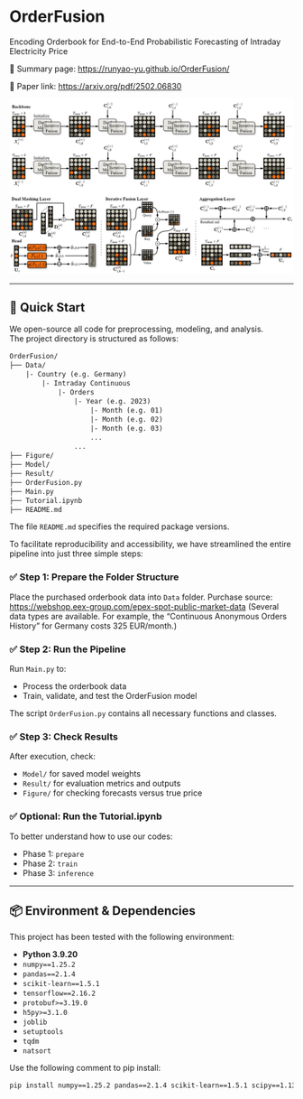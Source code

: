 # OrderFusion
Encoding Orderbook for End-to-End Probabilistic Forecasting of Intraday Electricity Price

🦊 Summary page: https://runyao-yu.github.io/OrderFusion/

🌋 Paper link: https://arxiv.org/pdf/2502.06830

![Description of Image](Figure/model_structure.PNG)


---


## 🚀 Quick Start

We open-source all code for preprocessing, modeling, and analysis.  
The project directory is structured as follows:

    OrderFusion/
    ├── Data/
        |- Country (e.g. Germany)
            |- Intraday Continuous
                |- Orders
                    |- Year (e.g. 2023)
                        |- Month (e.g. 01)
                        |- Month (e.g. 02)
                        |- Month (e.g. 03)
                        ...
                    ...
    ├── Figure/
    ├── Model/
    ├── Result/
    ├── OrderFusion.py
    ├── Main.py
    ├── Tutorial.ipynb
    ├── README.md

The file `README.md` specifies the required package versions.

To facilitate reproducibility and accessibility, we have streamlined the entire pipeline into just three simple steps:

### ✅ Step 1: Prepare the Folder Structure
Place the purchased orderbook data into `Data` folder. Purchase source: https://webshop.eex-group.com/epex-spot-public-market-data (Several data types are available. For example, the “Continuous
Anonymous Orders History” for Germany costs 325 EUR/month.)

### ✅ Step 2: Run the Pipeline

Run `Main.py` to:
- Process the orderbook data
- Train, validate, and test the OrderFusion model

The script `OrderFusion.py` contains all necessary functions and classes.

### ✅ Step 3: Check Results

After execution, check:
- `Model/` for saved model weights  
- `Result/` for evaluation metrics and outputs
- `Figure/` for checking forecasts versus true price

### ✅ Optional: Run the Tutorial.ipynb

To better understand how to use our codes:
- Phase 1: `prepare`
- Phase 2: `train`
- Phase 3: `inference`


---


## 📦 Environment & Dependencies

This project has been tested with the following environment:

- **Python 3.9.20**
- `numpy==1.25.2`
- `pandas==2.1.4`
- `scikit-learn==1.5.1`
- `tensorflow==2.16.2`
- `protobuf>=3.19.0`
- `h5py>=3.1.0`
- `joblib`
- `setuptools`
- `tqdm`
- `natsort`

Use the following comment to pip install:

```bash
pip install numpy==1.25.2 pandas==2.1.4 scikit-learn==1.5.1 scipy==1.13.1 tensorflow==2.16.2 protobuf>=3.19.0 h5py>=3.1.0 joblib setuptools tqdm natsort

